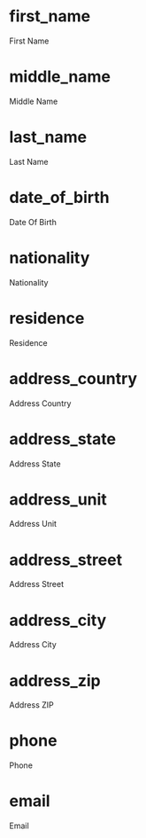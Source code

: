 # first_name

First Name

# middle_name

Middle Name

# last_name

Last Name

# date_of_birth

Date Of Birth

# nationality

Nationality

# residence

Residence

# address_country

Address Country

# address_state

Address State

# address_unit

Address Unit

# address_street

Address Street

# address_city

Address City

# address_zip

Address ZIP

# phone

Phone

# email

Email
